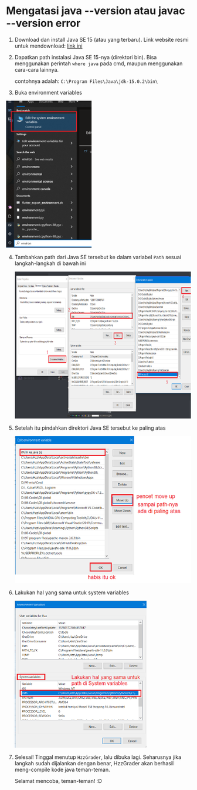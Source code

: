 # Mengatasi java --version  atau javac --version error



1. Download dan install Java SE 15 (atau yang terbaru). Link website resmi untuk mendownload: [link ini](https://www.oracle.com/java/technologies/javase/jdk15-archive-downloads.html)

2. Dapatkan path instalasi Java SE 15-nya (direktori bin). Bisa menggunakan perintah `where java` pada cmd, maupun menggunakan cara-cara lainnya. 

   contohnya adalah: `C:\Program Files\Java\jdk-15.0.2\bin\`

3.  Buka environment variables

   <img src="https://github.com/Hzzkygcs/SDA/blob/master/.misc/img/java%20--version%20error/img1.png?raw=true" alt="langkah-langkah" style="height:400px;" />

4. Tambahkan path dari Java SE tersebut ke dalam variabel `Path` sesuai langkah-langkah di bawah ini

   <img src="https://github.com/Hzzkygcs/SDA/blob/master/.misc/img/java%20--version%20error/img2.png?raw=true" alt="langkah-langkah" style="height:400px;" />

5. Setelah itu pindahkan direktori Java SE tersebut ke paling atas

   <img src="https://github.com/Hzzkygcs/SDA/blob/master/.misc/img/java%20--version%20error/img3.png?raw=true" alt="langkah-langkah" style="height:400px;" />

6. Lakukan hal yang sama untuk system variables

   <img src="https://github.com/Hzzkygcs/SDA/blob/master/.misc/img/java%20--version%20error/img4.png?raw=true" alt="langkah-langkah" style="height:400px;" />


7. Selesai!  Tinggal menutup `HzzGrader`, lalu dibuka lagi. Seharusnya jika langkah sudah dijalankan dengan benar, HzzGrader akan berhasil meng-compile kode java teman-teman. 

   Selamat mencoba, teman-teman! :D



